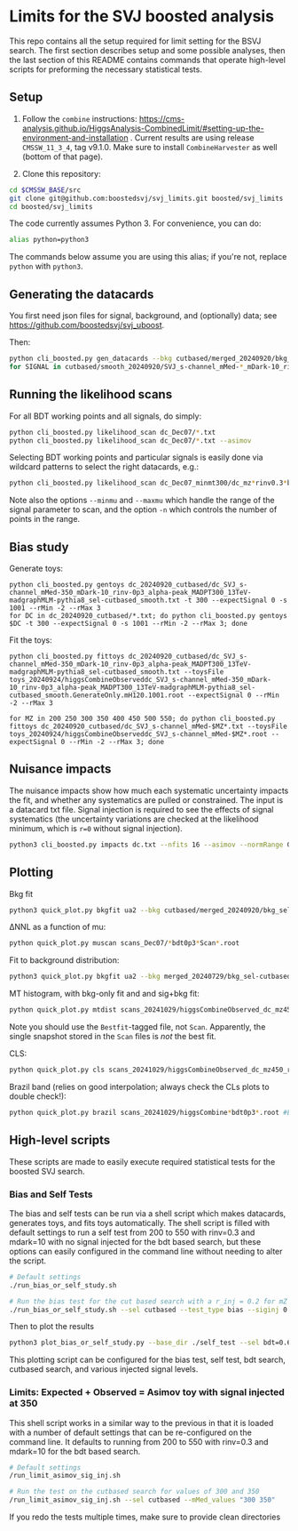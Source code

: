 # Limits for the SVJ boosted analysis

This repo contains all the setup required for limit setting for the BSVJ search. The first section describes setup and some possible analyses,
then the last section of this README contains commands that operate high-level scripts for preforming the necessary statistical tests.

## Setup 

1. Follow the `combine` instructions: https://cms-analysis.github.io/HiggsAnalysis-CombinedLimit/#setting-up-the-environment-and-installation .
Current results are using release `CMSSW_11_3_4`, tag v9.1.0.
Make sure to install `CombineHarvester` as well (bottom of that page).

2. Clone this repository:

```bash
cd $CMSSW_BASE/src
git clone git@github.com:boostedsvj/svj_limits.git boosted/svj_limits
cd boosted/svj_limits
```

The code currently assumes Python 3.
For convenience, you can do:

```bash
alias python=python3
```

The commands below assume you are using this alias; if you're not, replace `python` with `python3`.


## Generating the datacards

You first need json files for signal, background, and (optionally) data; see https://github.com/boostedsvj/svj_uboost.

Then:

```bash
python cli_boosted.py gen_datacards --bkg cutbased/merged_20240920/bkg_sel-cutbased.json --sig cutbased/smooth_20240920/SVJ_s-channel_mMed-350_mDark-10_rinv-0p3_alpha-peak_MADPT300_13TeV-madgraphMLM-pythia8_sel-cutbased_smooth.json
for SIGNAL in cutbased/smooth_20240920/SVJ_s-channel_mMed-*_mDark-10_rinv-0p3*.json; do python cli_boosted.py gen_datacards --bkg cutbased/merged_20240920/bkg_sel-cutbased.json --sig $SIGNAL; done
```


## Running the likelihood scans

For all BDT working points and all signals, do simply:

```bash
python cli_boosted.py likelihood_scan dc_Dec07/*.txt
python cli_boosted.py likelihood_scan dc_Dec07/*.txt --asimov
```

Selecting BDT working points and particular signals is easily done via wildcard patterns to select the right datacards, e.g.:

```bash
python cli_boosted.py likelihood_scan dc_Dec07_minmt300/dc_mz*rinv0.3*bdt0p{0,3,5}*.txt --asimov --minmu -.5 --maxmu .5 -n 100
```

Note also the options `--minmu` and `--maxmu` which handle the range of the signal parameter to scan, and the option `-n` which controls the number of points in the range.


## Bias study

Generate toys:

```
python cli_boosted.py gentoys dc_20240920_cutbased/dc_SVJ_s-channel_mMed-350_mDark-10_rinv-0p3_alpha-peak_MADPT300_13TeV-madgraphMLM-pythia8_sel-cutbased_smooth.txt -t 300 --expectSignal 0 -s 1001 --rMin -2 --rMax 3
for DC in dc_20240920_cutbased/*.txt; do python cli_boosted.py gentoys $DC -t 300 --expectSignal 0 -s 1001 --rMin -2 --rMax 3; done
```

Fit the toys:

```
python cli_boosted.py fittoys dc_20240920_cutbased/dc_SVJ_s-channel_mMed-350_mDark-10_rinv-0p3_alpha-peak_MADPT300_13TeV-madgraphMLM-pythia8_sel-cutbased_smooth.txt --toysFile toys_20240924/higgsCombineObserveddc_SVJ_s-channel_mMed-350_mDark-10_rinv-0p3_alpha-peak_MADPT300_13TeV-madgraphMLM-pythia8_sel-cutbased_smooth.GenerateOnly.mH120.1001.root --expectSignal 0 --rMin -2 --rMax 3
 
for MZ in 200 250 300 350 400 450 500 550; do python cli_boosted.py fittoys dc_20240920_cutbased/dc_SVJ_s-channel_mMed-$MZ*.txt --toysFile toys_20240924/higgsCombineObserveddc_SVJ_s-channel_mMed-$MZ*.root --expectSignal 0 --rMin -2 --rMax 3; done
```

## Nuisance impacts

The nuisance impacts show how much each systematic uncertainty impacts the fit, and whether any systematics are pulled or constrained.
The input is a datacard txt file.
Signal injection is required to see the effects of signal systematics (the uncertainty variations are checked at the likelihood minimum, which is `r=0` without signal injection).

```bash
python3 cli_boosted.py impacts dc.txt --nfits 16 --asimov --normRange 0.1 2.0 --rMin -10 --rMax 10 --robustFit 1 --expectSignal 0.2
```

## Plotting
Bkg fit 

```bash
python3 quick_plot.py bkgfit ua2 --bkg cutbased/merged_20240920/bkg_sel-cutbased.json --sig cutbased/smooth_20240920/SVJ_s-channel_mMed-350_mDark-10_rinv-0p3_alpha-peak_MADPT300_13TeV-madgraphMLM-pythia8_sel-cutbased_smooth.json --outfile fit_bkg.png
```

ΔNNL as a function of mu:

```bash
python quick_plot.py muscan scans_Dec07/*bdt0p3*Scan*.root
```

Fit to background distribution:
```bash
python3 quick_plot.py bkgfit ua2 --bkg merged_20240729/bkg_sel-cutbased.json --sig smooth_20240729/SVJ_s-channel_mMed-350_mDark-10_rinv-0p3_alpha-peak_MADPT300_13TeV-madgraphMLM-pythia8_sel-cutbased_smooth.json --outfile fit_bkg.png
```

MT histogram, with bkg-only fit and and sig+bkg fit:

```bash
python quick_plot.py mtdist scans_20241029/higgsCombineObserved_dc_mz450_rinv0.3_bdt0p300Bestfit.MultiDimFit.mH120.root
```

Note you should use the `Bestfit`-tagged file, not `Scan`.
Apparently, the single snapshot stored in the `Scan` files is _not_ the best fit.


CLS:

```bash
python quick_plot.py cls scans_20241029/higgsCombineObserved_dc_mz450_rinv0.3_bdt0p300.MultiDimFit.mH120.root scans_Dec07/higgsCombineAsimov_dc_mz450_rinv0.3_bdt0p300.MultiDimFit.mH120.root
```


Brazil band (relies on good interpolation; always check the CLs plots to double check!):

```bash
python quick_plot.py brazil scans_20241029/higgsCombine*bdt0p3*.root #Expects '*Observed*' and '*Asimov*' files
```

## High-level scripts

These scripts are made to easily execute required statistical tests for the boosted SVJ search.

### Bias and Self Tests

The bias and self tests can be run via a shell script which makes datacards, generates toys, and fits toys automatically. 
The shell script is filled with default settings to run a self test from 200 to 550 with rinv=0.3 and mdark=10 with no signal injected for the bdt based search, 
but these options can easily configured in the command line without needing to alter the script.

```bash
# Default settings
./run_bias_or_self_study.sh

# Run the bias test for the cut based search with a r_inj = 0.2 for mZ 200
./run_bias_or_self_study.sh --sel cutbased --test_type bias --siginj 0.2 --mMed_values "200"
```

Then to plot the results

```bash
python3 plot_bias_or_self_study.py --base_dir ./self_test --sel bdt=0.65 --test self --inj 0.2
```

This plotting script can be configured for the bias test, self test, bdt search, cutbased search, and various injected signal levels.

### Limits: Expected + Observed = Asimov toy with signal injected at 350

This shell script works in a similar way to the previous in that it is loaded with a number of default settings that can be re-configured on the 
command line. It defaults to running from 200 to 550 with rinv=0.3 and mdark=10 for the bdt based search.

```bash
# Default settings
/run_limit_asimov_sig_inj.sh

# Run the test on the cutbased search for values of 300 and 350
/run_limit_asimov_sig_inj.sh --sel cutbased --mMed_values "300 350"
```

If you redo the tests multiple times, make sure to provide clean directories

